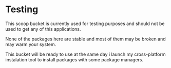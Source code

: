 # Testing

This scoop bucket is currently used for testing purposes and should not be used to get any of this applications.

None of the packages here are stable and most of them may be broken and may warm your system.

This bucket will be ready to use at the same day i launch my cross-platform instalation tool to install packages with some package managers.
